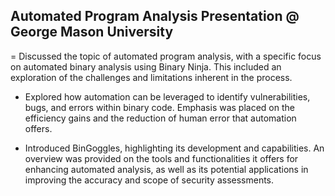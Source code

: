 ## Automated Program Analysis Presentation @ George Mason University
= Discussed the topic of automated program analysis, with a specific focus on automated binary analysis using Binary Ninja. This included an exploration of the challenges and limitations inherent in the process.

- Explored how automation can be leveraged to identify vulnerabilities, bugs, and errors within binary code. Emphasis was placed on the efficiency gains and the reduction of human error that automation offers.

- Introduced BinGoggles, highlighting its development and capabilities. An overview was provided on the tools and functionalities it offers for enhancing automated analysis, as well as its potential applications in improving the accuracy and scope of security assessments.
